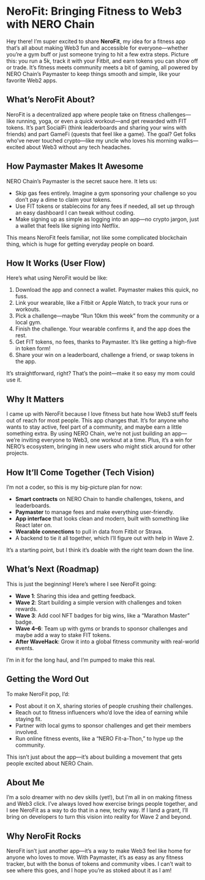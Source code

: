 # NeroFit: Bringing Fitness to Web3 with NERO Chain

Hey there! I’m super excited to share **NeroFit**, my idea for a fitness app that’s all about making Web3 fun and accessible for everyone—whether you’re a gym buff or just someone trying to hit a few extra steps. Picture this: you run a 5k, track it with your Fitbit, and earn tokens you can show off or trade. It’s fitness meets community meets a bit of gaming, all powered by NERO Chain’s Paymaster to keep things smooth and simple, like your favorite Web2 apps.

## What’s NeroFit About?
NeroFit is a decentralized app where people take on fitness challenges—like running, yoga, or even a quick workout—and get rewarded with FIT tokens. It’s part SocialFi (think leaderboards and sharing your wins with friends) and part GameFi (quests that feel like a game). The goal? Get folks who’ve never touched crypto—like my uncle who loves his morning walks—excited about Web3 without any tech headaches.

## How Paymaster Makes It Awesome
NERO Chain’s Paymaster is the secret sauce here. It lets us:
- Skip gas fees entirely. Imagine a gym sponsoring your challenge so you don’t pay a dime to claim your tokens.
- Use FIT tokens or stablecoins for any fees if needed, all set up through an easy dashboard I can tweak without coding.
- Make signing up as simple as logging into an app—no crypto jargon, just a wallet that feels like signing into Netflix.

This means NeroFit feels familiar, not like some complicated blockchain thing, which is huge for getting everyday people on board.

## How It Works (User Flow)
Here’s what using NeroFit would be like:
1. Download the app and connect a wallet. Paymaster makes this quick, no fuss.
2. Link your wearable, like a Fitbit or Apple Watch, to track your runs or workouts.
3. Pick a challenge—maybe “Run 10km this week” from the community or a local gym.
4. Finish the challenge. Your wearable confirms it, and the app does the rest.
5. Get FIT tokens, no fees, thanks to Paymaster. It’s like getting a high-five in token form!
6. Share your win on a leaderboard, challenge a friend, or swap tokens in the app.

It’s straightforward, right? That’s the point—make it so easy my mom could use it.

## Why It Matters
I came up with NeroFit because I love fitness but hate how Web3 stuff feels out of reach for most people. This app changes that. It’s for anyone who wants to stay active, feel part of a community, and maybe earn a little something extra. By using NERO Chain, we’re not just building an app—we’re inviting everyone to Web3, one workout at a time. Plus, it’s a win for NERO’s ecosystem, bringing in new users who might stick around for other projects.

## How It’ll Come Together (Tech Vision)
I’m not a coder, so this is my big-picture plan for now:
- **Smart contracts** on NERO Chain to handle challenges, tokens, and leaderboards.
- **Paymaster** to manage fees and make everything user-friendly.
- **App interface** that looks clean and modern, built with something like React later on.
- **Wearable connections** to pull in data from Fitbit or Strava.
- A backend to tie it all together, which I’ll figure out with help in Wave 2.

It’s a starting point, but I think it’s doable with the right team down the line.

## What’s Next (Roadmap)
This is just the beginning! Here’s where I see NeroFit going:
- **Wave 1**: Sharing this idea and getting feedback.
- **Wave 2**: Start building a simple version with challenges and token rewards.
- **Wave 3**: Add cool NFT badges for big wins, like a “Marathon Master” badge.
- **Wave 4–6**: Team up with gyms or brands to sponsor challenges and maybe add a way to stake FIT tokens.
- **After WaveHack**: Grow it into a global fitness community with real-world events.

I’m in it for the long haul, and I’m pumped to make this real.

## Getting the Word Out
To make NeroFit pop, I’d:
- Post about it on X, sharing stories of people crushing their challenges.
- Reach out to fitness influencers who’d love the idea of earning while staying fit.
- Partner with local gyms to sponsor challenges and get their members involved.
- Run online fitness events, like a “NERO Fit-a-Thon,” to hype up the community.

This isn’t just about the app—it’s about building a movement that gets people excited about NERO Chain.

## About Me
I’m a solo dreamer with no dev skills (yet!), but I’m all in on making fitness and Web3 click. I’ve always loved how exercise brings people together, and I see NeroFit as a way to do that in a new, techy way. If I land a grant, I’ll bring on developers to turn this vision into reality for Wave 2 and beyond.

## Why NeroFit Rocks
NeroFit isn’t just another app—it’s a way to make Web3 feel like home for anyone who loves to move. With Paymaster, it’s as easy as any fitness tracker, but with the bonus of tokens and community vibes. I can’t wait to see where this goes, and I hope you’re as stoked about it as I am!
